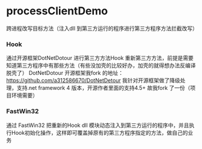 # processClientDemo
跨进程改写目标方法（注入dll 到第三方运行的程序进行第三方程序方法拦截改写）

### Hook
通过开源框架DotNetDotour  进行第三方方法Hook 重新第三方方法，前提是需要知道第三方程序中有那些方法（有些没加壳的比较好办，加壳的就得想办法反编译脱壳了）
DotNetDotour 开源框架我fork 的地址：https://github.com/a312586670/DotNetDetour 我针对开源框架做了降级处理，支持.net framework 4 版本，开源作者里面的支持4.5+
故我fork 了一份（项目环境需要）

### FastWin32
通过 FastWin32 把重新的Hook dll 模块动态注入到第三方运行的程序中，并且执行Hook初始化操作，这样即可覆盖掉原有的第三方程序指定的方法，做自己的业务
